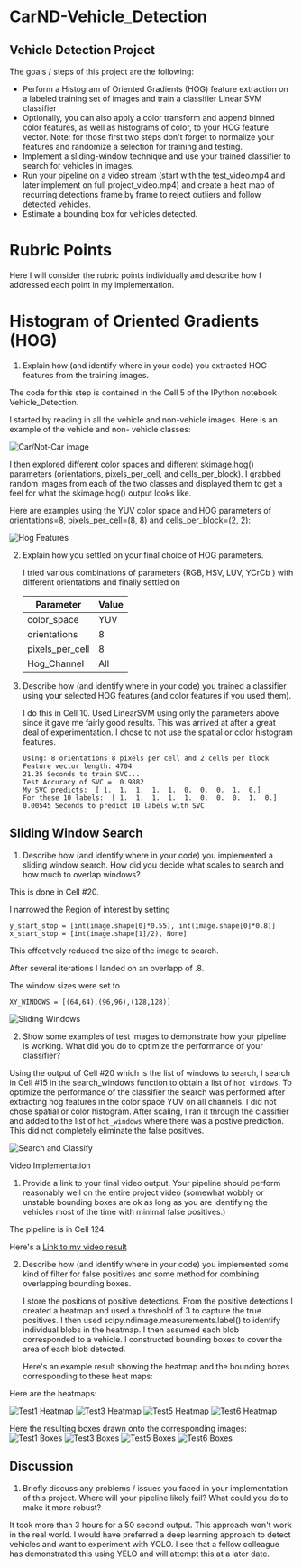 #  CarND-Vehicle_Detection
## Vehicle Detection Project

The goals / steps of this project are the following:

* Perform a Histogram of Oriented Gradients (HOG) feature extraction on a labeled training set of images and train a classifier Linear SVM classifier
* Optionally, you can also apply a color transform and append binned color features, as well as histograms of color, to your HOG feature vector.
  Note: for those first two steps don't forget to normalize your features and randomize a selection for training and testing.
* Implement a sliding-window technique and use your trained classifier to search for vehicles in images.
* Run your pipeline on a video stream (start with the test_video.mp4 and later implement on full project_video.mp4) and create a   heat map of recurring detections frame by frame to reject outliers and follow detected vehicles.
* Estimate a bounding box for vehicles detected.
# Rubric Points

Here I will consider the rubric points individually and describe how I addressed each point in my implementation.


# Histogram of Oriented Gradients (HOG)

1. Explain how (and identify where in your code) you extracted HOG features from the training images.

  The code for this step is contained in the Cell 5 of the IPython notebook Vehicle_Detection.

  I started by reading in all the vehicle and non-vehicle images. Here is an example of the vehicle and non- vehicle classes:

 <img src="output_images/example_car_image.png" alt="Car/Not-Car image">

  I then explored different color spaces and different skimage.hog() parameters (orientations, pixels_per_cell, and   cells_per_block). I grabbed random images from each of the two classes and displayed them to get a feel for what the skimage.hog() output looks like.

 Here are examples using the YUV  color space and HOG parameters of orientations=8, pixels_per_cell=(8, 8) and cells_per_block=(2, 2):

<img src="output_images/car-hog-ch-1.png" alt="Hog Features">


2. Explain how you settled on your final choice of HOG parameters.

   I tried various combinations of parameters (RGB, HSV, LUV, YCrCb ) with different orientations and finally settled on
  
   |Parameter      |Value|
   |---------------|-----|
   |color_space    |YUV  |
   |orientations   |8    |
   |pixels_per_cell|8    |
   |Hog_Channel    |All  |
   
   

3. Describe how (and identify where in your code) you trained a classifier using your selected HOG features (and color features if you used them).

   I do this in Cell 10. Used LinearSVM using only the parameters above since it gave me fairly good results. This was       arrived at after a great deal of experimentation. I chose to not use the spatial or color histogram features.
   
   ```
   Using: 8 orientations 8 pixels per cell and 2 cells per block
   Feature vector length: 4704
   21.35 Seconds to train SVC...
   Test Accuracy of SVC =  0.9882
   My SVC predicts:  [ 1.  1.  1.  1.  1.  0.  0.  0.  1.  0.]
   For these 10 labels:  [ 1.  1.  1.  1.  1.  0.  0.  0.  1.  0.]
   0.00545 Seconds to predict 10 labels with SVC
   ```

## Sliding Window Search

1. Describe how (and identify where in your code) you implemented a sliding window search. How did you decide what scales to search and how much to overlap windows?

  This is done in Cell #20. 
  
  I narrowed the Region of interest by setting  
  ```
  y_start_stop = [int(image.shape[0]*0.55), int(image.shape[0]*0.8)]
  x_start_stop = [int(image.shape[1]/2), None]
  ```
  This effectively reduced the size of the image to search. 
  
  After several iterations I landed on an overlapp of .8. 
  
  The window sizes were set to
  ```
  XY_WINDOWS = [(64,64),(96,96),(128,128)]
  ```
  

<img src="output_images/sliding_windows.png" alt="Sliding Windows">

2. Show some examples of test images to demonstrate how your pipeline is working. What did you do to optimize the performance of your classifier?

 Using the output of Cell #20 which is the list of windows to search, I search in Cell #15 in the search_windows   function to obtain a list of `hot windows`. To optimize the performance of the classifier the search was performed after extracting hog features in the color space YUV on all channels. I did not chose spatial or color histogram. After scaling, I ran it through the classifier and added to the list of ```hot_windows``` where there was a postive prediction. This did not completely eliminate the false positives.

  
<img src="output_images/search_and_classify.png" alt="Search and Classify">

Video Implementation

1. Provide a link to your final video output. Your pipeline should perform reasonably well on the entire project video (somewhat wobbly or unstable bounding boxes are ok as long as you are identifying the vehicles most of the time with minimal false positives.)

  The pipeline is in Cell 124.
   
  <p>Here's a <a href="./result_smoothing.mp4">Link to my video result</a></p>

2. Describe how (and identify where in your code) you implemented some kind of filter for false positives and some method for combining overlapping bounding boxes.

   I store the positions of positive detections. From the positive detections I created a heatmap and used a threshold of 3 to capture the true positives. I then used scipy.ndimage.measurements.label() to identify individual blobs in the heatmap. I then assumed each blob corresponded to a vehicle. I constructed bounding boxes to cover the area of each blob detected.

   Here's an example result showing the heatmap and the bounding boxes corresponding to these heat maps:

  Here are the heatmaps:
  
  <img src="output_images/test1_heatmap.png" alt="Test1 Heatmap"></th>
  <img src="output_images/test3_heatmap.png" alt="Test3 Heatmap"></th>
  <img src="output_images/test5_heatmap.png" alt="Test5 Heatmap"></th>
  <img src="output_images/test6_heatmap.png" alt="Test6 Heatmap"></th>
  

   Here the resulting boxes drawn onto the corresponding images:
   <img src="output_images/test1_boxes.png" alt="Test1 Boxes">
   <img src="output_images/test3_boxes.png" alt="Test3 Boxes">
   <img src="output_images/test5_boxes.png" alt="Test5 Boxes">
   <img src="output_images/test6_boxes.png" alt="Test6 Boxes">
 

## Discussion

1. Briefly discuss any problems / issues you faced in your implementation of this project. Where will your pipeline likely fail? What could you do to make it more robust?

 It took more than 3 hours for a 50 second output. This approach won't work in the real world. I would have preferred a deep learning approach to detect vehicles and want to experiment with YOLO. I see that a fellow colleague has demonstrated this using YELO and will attempt this at a later date.
